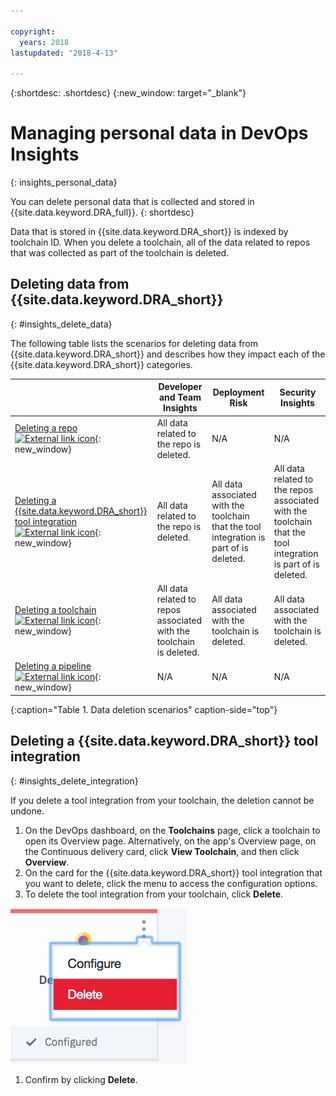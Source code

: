 ```yaml
---

copyright:
  years: 2018
lastupdated: "2018-4-13"

---
```


{:shortdesc: .shortdesc}
{:new_window: target="_blank"}

# Managing personal data in DevOps Insights
{: insights_personal_data}

You can delete personal data that is collected and stored in {{site.data.keyword.DRA_full}}.
{: shortdesc}

Data that is stored in {{site.data.keyword.DRA_short}} is indexed by toolchain ID. When you delete a toolchain, all of the data related to repos that was collected as part of the toolchain is deleted.

## Deleting data from {{site.data.keyword.DRA_short}}
{: #insights_delete_data}

The following table lists the scenarios for deleting data from {{site.data.keyword.DRA_short}} and describes how they impact each of the {{site.data.keyword.DRA_short}} categories.

|  | Developer and Team Insights | Deployment Risk | Security Insights |
|---------|-------------|-------------|-------------|
| [Deleting a repo ![External link icon](../../icons/launch-glyph.svg "External link icon")](/docs/services/ContinuousDelivery/cd_personal_data.html#managing_grit_data){: new_window} |	All data related to the repo is deleted.  | N/A | N/A |
| [Deleting a {{site.data.keyword.DRA_short}} tool integration ![External link icon](../../icons/launch-glyph.svg "External link icon")](/docs/services/ContinuousDelivery/cd_personal_data.html#managing_toolchains){: new_window} |	All data related to the repo is deleted.  | All data associated with the toolchain that the tool integration is part of is deleted. | All data related to the repos associated with the toolchain that the tool integration is part of is deleted.  |
| [Deleting a toolchain ![External link icon](../../icons/launch-glyph.svg "External link icon")](/docs/services/ContinuousDelivery/cd_personal_data.html#managing_toolchains){: new_window} | All data related to repos associated with the toolchain is deleted. | All data associated with the toolchain is deleted.  | All data associated with the toolchain is deleted. |
| [Deleting a pipeline ![External link icon](../../icons/launch-glyph.svg "External link icon")](/docs/services/ContinuousDelivery/cd_personal_data.html#managing_pipeline_data){: new_window} | N/A | N/A | N/A |
{:caption="Table 1. Data deletion scenarios" caption-side="top"}

## Deleting a {{site.data.keyword.DRA_short}} tool integration
{: #insights_delete_integration}

If you delete a tool integration from your toolchain, the deletion cannot be undone.

1. On the DevOps dashboard, on the **Toolchains** page, click a toolchain to open its Overview page. Alternatively, on the app's Overview page, on the Continuous delivery card, click **View Toolchain**, and then click **Overview**.
1. On the card for the {{site.data.keyword.DRA_short}} tool integration that you want to delete, click the menu to access the configuration options.
1. To delete the tool integration from your toolchain, click **Delete**.

  ![Configuration menu](images/delete_insights_integration.png)

1. Confirm by clicking **Delete**. 

